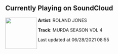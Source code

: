 ## Currently Playing on SoundCloud

[<img align="left" width="100" src="https://i1.sndcdn.com/artworks-Cy8xjFnqtKPOcL8D-XR20cw-t500x500.jpg">](https://soundcloud.com/rolandjones/murda-season-vol-4)

**Artist**: ROLAND JONES 

**Track**: MURDA SEASON VOL 4

Last updated at 06/28/2021 08:55
